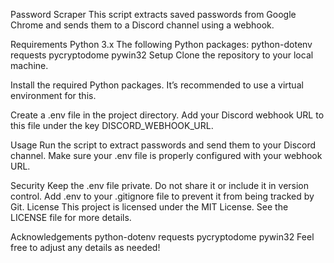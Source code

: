 Password Scraper
This script extracts saved passwords from Google Chrome and sends them to a Discord channel using a webhook.

Requirements
Python 3.x
The following Python packages:
python-dotenv
requests
pycryptodome
pywin32
Setup
Clone the repository to your local machine.

Install the required Python packages. It’s recommended to use a virtual environment for this.

Create a .env file in the project directory. Add your Discord webhook URL to this file under the key DISCORD_WEBHOOK_URL.

Usage
Run the script to extract passwords and send them to your Discord channel. Make sure your .env file is properly configured with your webhook URL.

Security
Keep the .env file private. Do not share it or include it in version control.
Add .env to your .gitignore file to prevent it from being tracked by Git.
License
This project is licensed under the MIT License. See the LICENSE file for more details.

Acknowledgements
python-dotenv
requests
pycryptodome
pywin32
Feel free to adjust any details as needed!
